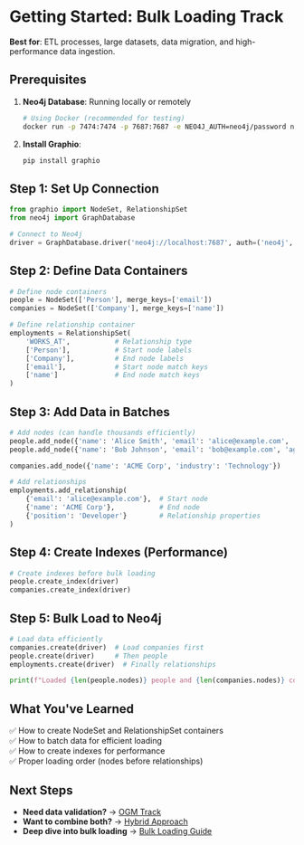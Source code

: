 # Getting Started: Bulk Loading Track

**Best for**: ETL processes, large datasets, data migration, and high-performance data ingestion.

## Prerequisites

1. **Neo4j Database**: Running locally or remotely
   ```bash
   # Using Docker (recommended for testing)
   docker run -p 7474:7474 -p 7687:7687 -e NEO4J_AUTH=neo4j/password neo4j:latest
   ```

2. **Install Graphio**:
   ```bash
   pip install graphio
   ```

## Step 1: Set Up Connection

```python
from graphio import NodeSet, RelationshipSet
from neo4j import GraphDatabase

# Connect to Neo4j
driver = GraphDatabase.driver('neo4j://localhost:7687', auth=('neo4j', 'password'))
```

## Step 2: Define Data Containers

```python
# Define node containers
people = NodeSet(['Person'], merge_keys=['email'])
companies = NodeSet(['Company'], merge_keys=['name'])

# Define relationship container
employments = RelationshipSet(
    'WORKS_AT',           # Relationship type
    ['Person'],           # Start node labels  
    ['Company'],          # End node labels
    ['email'],            # Start node match keys
    ['name']              # End node match keys
)
```

## Step 3: Add Data in Batches

```python
# Add nodes (can handle thousands efficiently)
people.add_node({'name': 'Alice Smith', 'email': 'alice@example.com', 'age': 30})
people.add_node({'name': 'Bob Johnson', 'email': 'bob@example.com', 'age': 25})

companies.add_node({'name': 'ACME Corp', 'industry': 'Technology'})

# Add relationships
employments.add_relationship(
    {'email': 'alice@example.com'},  # Start node
    {'name': 'ACME Corp'},           # End node  
    {'position': 'Developer'}        # Relationship properties
)
```

## Step 4: Create Indexes (Performance)

```python
# Create indexes before bulk loading
people.create_index(driver)
companies.create_index(driver)
```

## Step 5: Bulk Load to Neo4j

```python
# Load data efficiently
companies.create(driver)  # Load companies first
people.create(driver)     # Then people
employments.create(driver)  # Finally relationships

print(f"Loaded {len(people.nodes)} people and {len(companies.nodes)} companies")
```

## What You've Learned

✅ How to create NodeSet and RelationshipSet containers  
✅ How to batch data for efficient loading  
✅ How to create indexes for performance  
✅ Proper loading order (nodes before relationships)  

## Next Steps

- **Need data validation?** → [OGM Track](ogm.md)
- **Want to combine both?** → [Hybrid Approach](hybrid.md)
- **Deep dive into bulk loading** → [Bulk Loading Guide](../details/bulk.md)